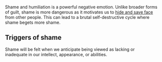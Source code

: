 Shame and humiliation is a powerful negative emotion. Unlike broader forms of guilt, shame is more dangerous as it motivates us to [hide and save face](https://www.psychologytoday.com/us/blog/intense-emotions-and-strong-feelings/201104/shame-concealed-contagious-and-dangerous-emotion) from other people. This can lead to a brutal self-destructive cycle where shame begets more shame.

## Triggers of shame

Shame will be felt when we anticipate being viewed as lacking or inadequate in our intellect, appearance, or abilities.


